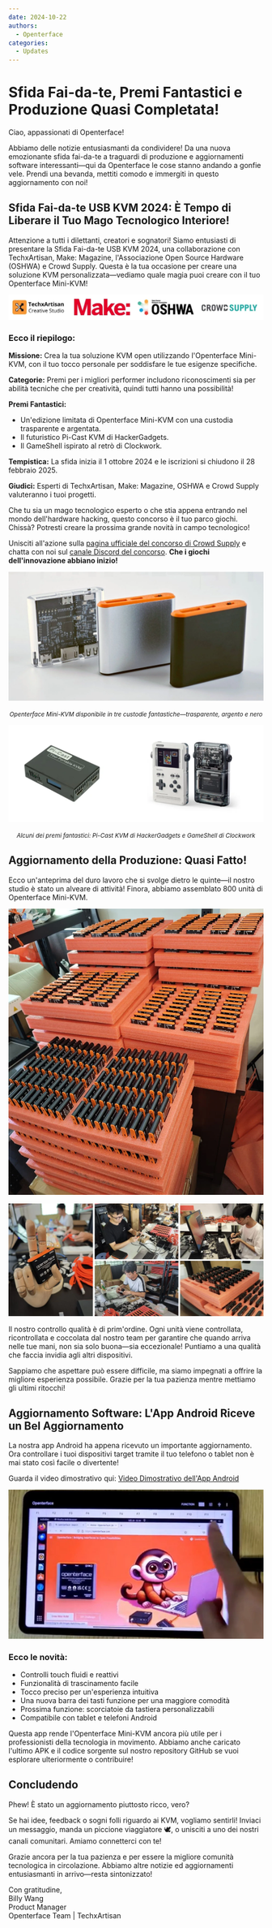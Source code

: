 ```yaml
---
date: 2024-10-22
authors:
  - Openterface
categories:
  - Updates
---
```


# Sfida Fai-da-te, Premi Fantastici e Produzione Quasi Completata!

Ciao, appassionati di Openterface!

Abbiamo delle notizie entusiasmanti da condividere! Da una nuova emozionante sfida fai-da-te a traguardi di produzione e aggiornamenti software interessanti—qui da Openterface le cose stanno andando a gonfie vele. Prendi una bevanda, mettiti comodo e immergiti in questo aggiornamento con noi!

## Sfida Fai-da-te USB KVM 2024: È Tempo di Liberare il Tuo Mago Tecnologico Interiore!

Attenzione a tutti i dilettanti, creatori e sognatori! Siamo entusiasti di presentare la Sfida Fai-da-te USB KVM 2024, una collaborazione con TechxArtisan, Make: Magazine, l'Associazione Open Source Hardware (OSHWA) e Crowd Supply. Questa è la tua occasione per creare una soluzione KVM personalizzata—vediamo quale magia puoi creare con il tuo Openterface Mini-KVM!

![loghi di techxartisan, make magazine, oshwa, crowdsouce](../pic/241022-1.webp)

### Ecco il riepilogo:

**Missione:** Crea la tua soluzione KVM open utilizzando l'Openterface Mini-KVM, con il tuo tocco personale per soddisfare le tue esigenze specifiche.

**Categorie:** Premi per i migliori performer includono riconoscimenti sia per abilità tecniche che per creatività, quindi tutti hanno una possibilità!

**Premi Fantastici:**

- Un'edizione limitata di Openterface Mini-KVM con una custodia trasparente e argentata.
- Il futuristico Pi-Cast KVM di HackerGadgets.
- Il GameShell ispirato al retrò di Clockwork.

**Tempistica:** La sfida inizia il 1 ottobre 2024 e le iscrizioni si chiudono il 28 febbraio 2025.

**Giudici:** Esperti di TechxArtisan, Make: Magazine, OSHWA e Crowd Supply valuteranno i tuoi progetti.

Che tu sia un mago tecnologico esperto o che stia appena entrando nel mondo dell'hardware hacking, questo concorso è il tuo parco giochi. Chissà? Potresti creare la prossima grande novità in campo tecnologico!

Unisciti all'azione sulla [pagina ufficiale del concorso di Crowd Supply](https://www.crowdsupply.com/techxartisan/usb-kvm-diy-challenge-2024) e chatta con noi sul [canale Discord del concorso](https://discord.com/invite/YhKVzDujkT). **Che i giochi dell'innovazione abbiano inizio!**

![Openterface Mini-KVM disponibile in tre custodie fantastiche—trasparente, argento e nero](../pic/241022-2.webp)
<p style="text-align: center;"><small><em>Openterface Mini-KVM disponibile in tre custodie fantastiche—trasparente, argento e nero</em></small></p>

![Alcuni dei premi fantastici: Pi-Cast KVM di HackerGadgets e GameShell di Clockwork](../pic/241022-3.webp)
<p style="text-align: center;"><small><em>Alcuni dei premi fantastici: Pi-Cast KVM di HackerGadgets e GameShell di Clockwork</em></small></p>

## Aggiornamento della Produzione: Quasi Fatto!

Ecco un'anteprima del duro lavoro che si svolge dietro le quinte—il nostro studio è stato un alveare di attività! Finora, abbiamo assemblato 800 unità di Openterface Mini-KVM.

![unità assemblate](../pic/241022-4.webp)

![Immagine del progresso della produzione](../pic/241022-5.webp)

Il nostro controllo qualità è di prim'ordine. Ogni unità viene controllata, ricontrollata e coccolata dal nostro team per garantire che quando arriva nelle tue mani, non sia solo buona—sia eccezionale! Puntiamo a una qualità che faccia invidia agli altri dispositivi.

Sappiamo che aspettare può essere difficile, ma siamo impegnati a offrire la migliore esperienza possibile. Grazie per la tua pazienza mentre mettiamo gli ultimi ritocchi!

## Aggiornamento Software: L'App Android Riceve un Bel Aggiornamento

La nostra app Android ha appena ricevuto un importante aggiornamento. Ora controllare i tuoi dispositivi target tramite il tuo telefono o tablet non è mai stato così facile o divertente!

Guarda il video dimostrativo qui: [Video Dimostrativo dell'App Android](https://x.com/TechxArtisan/status/1840587612148699398)

[![dito che tocca l'app Android](../pic/241022-6.webp)](https://x.com/TechxArtisan/status/1840587612148699398)

### Ecco le novità:
- Controlli touch fluidi e reattivi
- Funzionalità di trascinamento facile
- Tocco preciso per un'esperienza intuitiva
- Una nuova barra dei tasti funzione per una maggiore comodità
- Prossima funzione: scorciatoie da tastiera personalizzabili
- Compatibile con tablet e telefoni Android

Questa app rende l'Openterface Mini-KVM ancora più utile per i professionisti della tecnologia in movimento. Abbiamo anche caricato l'ultimo APK e il codice sorgente sul nostro repository GitHub se vuoi esplorare ulteriormente o contribuire!

## Concludendo

Phew! È stato un aggiornamento piuttosto ricco, vero?

Se hai idee, feedback o sogni folli riguardo ai KVM, vogliamo sentirli! Inviaci un messaggio, manda un piccione viaggiatore 🕊️, o unisciti a uno dei nostri canali comunitari. Amiamo connetterci con te!

Grazie ancora per la tua pazienza e per essere la migliore comunità tecnologica in circolazione. Abbiamo altre notizie ed aggiornamenti entusiasmanti in arrivo—resta sintonizzato!

Con gratitudine,  
Billy Wang  
Product Manager  
Openterface Team | TechxArtisan









